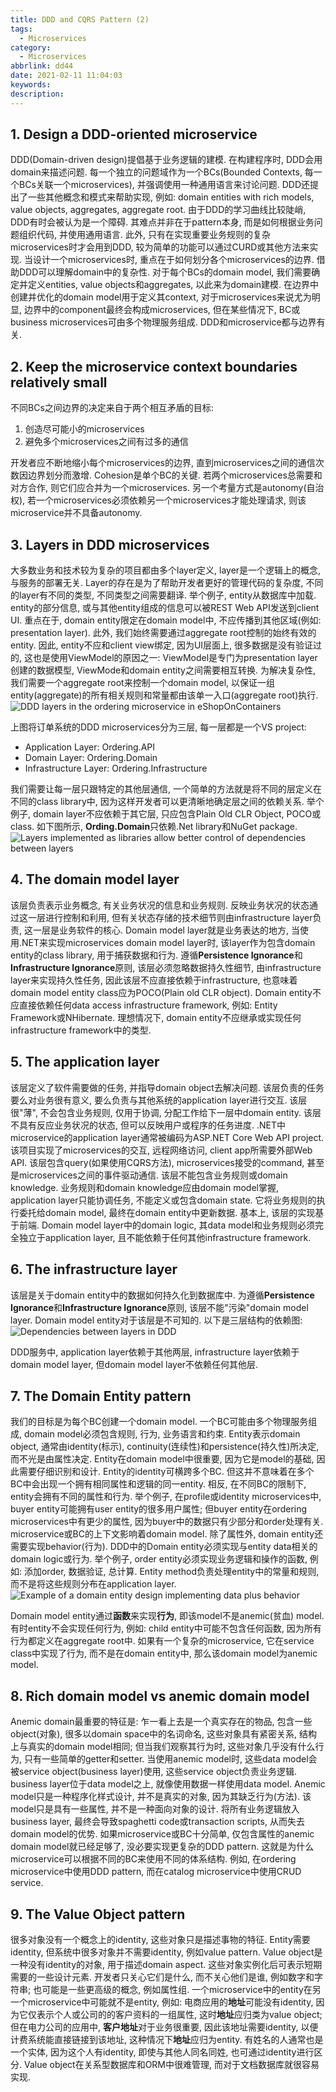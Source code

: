 ```yaml
---
title: DDD and CQRS Pattern (2)
tags:
  - Microservices
category:
  - Microservices
abbrlink: dd44
date: 2021-02-11 11:04:03
keywords:
description:
---
```


## 1. Design a DDD-oriented microservice
DDD(Domain-driven design)提倡基于业务逻辑的建模. 在构建程序时, DDD会用domain来描述问题. 每一个独立的问题域作为一个BCs(Bounded Contexts, 每一个BCs关联一个microservices), 并强调使用一种通用语言来讨论问题. DDD还提出了一些其他概念和模式来帮助实现, 例如: domain entities with rich models, value objects, aggregates, aggregate root.
由于DDD的学习曲线比较陡峭, DDD有时会被认为是一个障碍. 其难点并非在于pattern本身, 而是如何根据业务问题组织代码, 并使用通用语言. 此外, 只有在实现重要业务规则的复杂microservices时才会用到DDD, 较为简单的功能可以通过CURD或其他方法来实现.
当设计一个microservices时, 重点在于如何划分各个microservices的边界. 借助DDD可以理解domain中的复杂性. 对于每个BCs的domain model, 我们需要确定并定义entities, value objects和aggregates, 以此来为domain建模. 在边界中创建并优化的domain model用于定义其context, 对于microservices来说尤为明显, 边界中的component最终会构成microservices, 但在某些情况下, BC或business microservices可由多个物理服务组成. DDD和microservice都与边界有关.

## 2. Keep the microservice context boundaries relatively small
不同BCs之间边界的决定来自于两个相互矛盾的目标:
1. 创造尽可能小的microservices
2. 避免多个microservices之间有过多的通信

开发者应不断地缩小每个microservices的边界, 直到microservices之间的通信次数因边界划分而激增. Cohesion是单个BC的关键. 若两个microservices总需要和对方合作, 则它们应合并为一个microservices. 另一个考量方式是autonomy(自治权), 若一个microservices必须依赖另一个microservices才能处理请求, 则该microservice并不具备autonomy.

## 3. Layers in DDD microservices
大多数业务和技术较为复杂的项目都由多个layer定义, layer是一个逻辑上的概念, 与服务的部署无关. Layer的存在是为了帮助开发者更好的管理代码的复杂度, 不同的layer有不同的类型, 不同类型之间需要翻译.
举个例子, entity从数据库中加载. entity的部分信息, 或与其他entity组成的信息可以被REST Web API发送到client UI. 重点在于, domain entity限定在domain model中, 不应传播到其他区域(例如: presentation layer).
此外, 我们始终需要通过aggregate root控制的始终有效的entity. 因此, entity不应和client view绑定, 因为UI层面上, 很多数据是没有验证过的, 这也是使用ViewModel的原因之一: ViewModel是专门为presentation layer创建的数据模型, ViewMode和domain entity之间需要相互转换.
为解决复杂性, 我们需要一个aggregate root来控制一个domain model, 以保证一组entity(aggregate)的所有相关规则和常量都由该单一入口(aggregate root)执行.
![DDD layers in the ordering microservice in eShopOnContainers](/images/DDD/2-1.png)

上图将订单系统的DDD microservices分为三层, 每一层都是一个VS project:
* Application Layer: Ordering.API
* Domain Layer: Ordering.Domain
* Infrastructure Layer: Ordering.Infrastructure

我们需要让每一层只跟特定的其他层通信, 一个简单的方法就是将不同的层定义在不同的class library中, 因为这样开发者可以更清晰地确定层之间的依赖关系. 举个例子, domain layer不应依赖于其它层, 只应包含Plain Old CLR Object, POCO或class. 如下图所示, **Ording.Domain**只依赖.Net library和NuGet package.
![Layers implemented as libraries allow better control of dependencies between layers](/images/DDD/2-2.png)

## 4. The domain model layer
该层负责表示业务概念, 有关业务状况的信息和业务规则. 反映业务状况的状态通过这一层进行控制和利用, 但有关状态存储的技术细节则由infrastructure layer负责, 这一层是业务软件的核心.
Domain model layer就是业务表达的地方, 当使用.NET来实现microservices domain model layer时, 该layer作为包含domain entity的class library, 用于捕获数据和行为.
遵循**Persistence Ignorance**和**Infrastructure Ignorance**原则, 该层必须忽略数据持久性细节, 由infrastructure layer来实现持久性任务, 因此该层不应直接依赖于infrastructure, 也意味着domain model entity class应为POCO(Plain old CLR object).
Domain entity不应直接依赖任何data access infrastructure framework, 例如: Entity Framework或NHibernate. 理想情况下, domain entity不应继承或实现任何infrastructure framework中的类型.

## 5. The application layer
该层定义了软件需要做的任务, 并指导domain object去解决问题. 该层负责的任务要么对业务很有意义, 要么负责与其他系统的application layer进行交互. 该层很"薄", 不会包含业务规则, 仅用于协调, 分配工作给下一层中domain entity. 该层不具有反应业务状况的状态, 但可以反映用户或程序的任务进度.
.NET中microservice的application layer通常被编码为ASP.NET Core Web API project. 该项目实现了microservices的交互, 远程网络访问, client app所需要外部Web API. 该层包含query(如果使用CQRS方法), microservices接受的command, 甚至是microservices之间的事件驱动通信. 该层不能包含业务规则或domain knowledge. 业务规则和domain knowledge应由domain model掌握, application layer只能协调任务, 不能定义或包含domain state. 它将业务规则的执行委托给domain model, 最终在domain entity中更新数据.
基本上, 该层的实现基于前端. Domain model layer中的domain logic, 其data model和业务规则必须完全独立于application layer, 且不能依赖于任何其他infrastructure framework.

## 6. The infrastructure layer
该层是关于domain entity中的数据如何持久化到数据库中. 为遵循**Persistence Ignorance**和**Infrastructure Ignorance**原则, 该层不能"污染"domain model layer. Domain model entity对于该层是不可知的. 以下是三层结构的依赖图:
![Dependencies between layers in DDD](/images/DDD/2-3.png)

DDD服务中, application layer依赖于其他两层, infrastructure layer依赖于domain model layer, 但domain model layer不依赖任何其他层. 

## 7. The Domain Entity pattern
我们的目标是为每个BC创建一个domain model. 一个BC可能由多个物理服务组成, domain model必须包含规则, 行为, 业务语言和约束. Entity表示domain object, 通常由identity(标示), continuity(连续性)和persistence(持久性)所决定, 而不光是由属性决定. Entity在domain model中很重要, 因为它是model的基础, 因此需要仔细识别和设计. 
Entity的identity可横跨多个BC. 但这并不意味着在多个BC中会出现一个拥有相同属性和逻辑的同一entity. 相反, 在不同BC的限制下, entity会拥有不同的属性和行为. 举个例子, 在profile或identity microservices中, buyer entity可能拥有user entity的很多用户属性; 但buyer entity在ordering microservices中有更少的属性, 因为buyer中的数据只有少部分和order处理有关. microservice或BC的上下文影响着domain model.
除了属性外, domain entity还需要实现behavior(行为). DDD中的Domain entity必须实现与entity data相关的domain logic或行为. 举个例子, order entity必须实现业务逻辑和操作的函数, 例如: 添加order, 数据验证, 总计算. Entity method负责处理entity中的常量和规则, 而不是将这些规则分布在application layer.
![Example of a domain entity design implementing data plus behavior](/images/DDD/2-4.png)

Domain model entity通过**函数**来实现**行为**, 即该model不是anemic(贫血) model. 有时entity不会实现任何行为, 例如: child entity中可能不包含任何函数, 因为所有行为都定义在aggregate root中. 如果有一个复杂的microservice, 它在service class中实现了行为, 而不是在domain entity中, 那么该domain model为anemic model.

## 8. Rich domain model vs anemic domain model
Anemic domain最重要的特征是: 乍一看上去是一个真实存在的物品, 包含一些object(对象), 很多以domain space中的名词命名, 这些对象具有紧密关系, 结构上与真实的domain model相同; 但当我们观察其行为时, 这些对象几乎没有什么行为, 只有一些简单的getter和setter.
当使用anemic model时, 这些data model会被service object(business layer)使用, 这些service object负责业务逻辑. business layer位于data model之上, 就像使用数据一样使用data model.
Anemic model只是一种程序化样式设计, 并不是真实的对象, 因为其缺乏行为(方法). 该model只是具有一些属性, 并不是一种面向对象的设计. 将所有业务逻辑放入business layer, 最终会导致spaghetti code或transaction scripts, 从而失去domain model的优势.
如果microservice或BC十分简单, 仅包含属性的anemic domain model就已经足够了, 没必要实现更复杂的DDD pattern. 这就是为什么microservice可以根据不同的BC来使用不同的体系结构. 例如, 在ordering microservice中使用DDD pattern, 而在catalog microservice中使用CRUD service.

## 9. The Value Object pattern
很多对象没有一个概念上的identity, 这些对象只是描述事物的特征. Entity需要identity, 但系统中很多对象并不需要identity, 例如value pattern. Value object是一种没有identity的对象, 用于描述domain aspect. 这些对象实例化后可表示短期需要的一些设计元素. 开发者只关心它们是什么, 而不关心他们是谁, 例如数字和字符串; 也可能是一些更高级的概念, 例如属性组.
一个microservice中的entity在另一个microservice中可能就不是entity, 例如: 电商应用的**地址**可能没有identity, 因为它仅表示个人或公司的的客户资料的一组属性, 这时**地址**应归类为value object; 但在电力公司的应用中, **客户地址**对于业务很重要, 因此该地址需要identity, 以便计费系统能直接链接到该地址, 这种情况下**地址**应归为entity. 有姓名的人通常也是一个实体, 因为这个人有identity, 即使与其他人同名同姓, 也可通过identity进行区分.
Value object在关系型数据库和ORM中很难管理, 而对于文档数据库就很容易实现.
